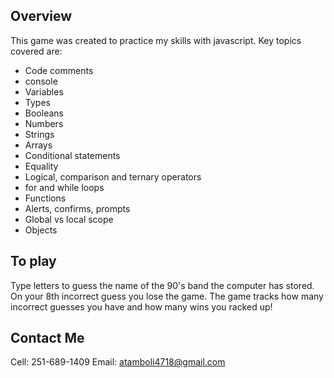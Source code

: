 ## Overview
This game was created to practice my skills with javascript. Key topics covered are: 

* Code comments
* console
* Variables
* Types
* Booleans
* Numbers
* Strings
* Arrays
* Conditional statements
* Equality
* Logical, comparison and ternary operators
* for and while loops
* Functions
* Alerts, confirms, prompts
* Global vs local scope
* Objects

## To play
Type letters to guess the name of the 90's band the computer has stored. On your 8th incorrect guess you lose the game. The game tracks how many incorrect guesses you have and how many wins you racked up!

## Contact Me 
Cell: 251-689-1409
Email: atamboli4718@gmail.com
